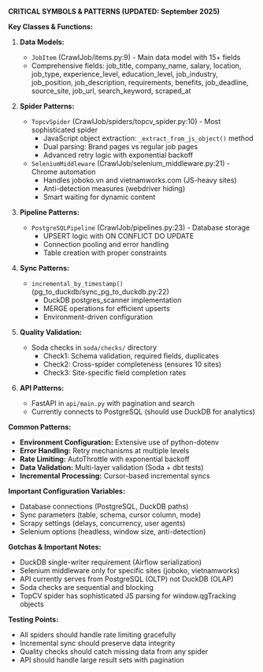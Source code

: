 **CRITICAL SYMBOLS & PATTERNS (UPDATED: September 2025)**

**Key Classes & Functions:**

1) **Data Models:**
   - `JobItem` (CrawlJob/items.py:9) - Main data model with 15+ fields
   - Comprehensive fields: job_title, company_name, salary, location, job_type, experience_level, education_level, job_industry, job_position, job_description, requirements, benefits, job_deadline, source_site, job_url, search_keyword, scraped_at

2) **Spider Patterns:**
   - `TopcvSpider` (CrawlJob/spiders/topcv_spider.py:10) - Most sophisticated spider
     - JavaScript object extraction: `_extract_from_js_object()` method
     - Dual parsing: Brand pages vs regular job pages
     - Advanced retry logic with exponential backoff
   - `SeleniumMiddleware` (CrawlJob/selenium_middleware.py:21) - Chrome automation
     - Handles joboko.vn and vietnamworks.com (JS-heavy sites)
     - Anti-detection measures (webdriver hiding)
     - Smart waiting for dynamic content

3) **Pipeline Patterns:**
   - `PostgreSQLPipeline` (CrawlJob/pipelines.py:23) - Database storage
     - UPSERT logic with ON CONFLICT DO UPDATE
     - Connection pooling and error handling
     - Table creation with proper constraints

4) **Sync Patterns:**
   - `incremental_by_timestamp()` (pg_to_duckdb/sync_pg_to_duckdb.py:22)
     - DuckDB postgres_scanner implementation
     - MERGE operations for efficient upserts
     - Environment-driven configuration

5) **Quality Validation:**
   - Soda checks in `soda/checks/` directory
     - Check1: Schema validation, required fields, duplicates
     - Check2: Cross-spider completeness (ensures 10 sites)
     - Check3: Site-specific field completion rates

6) **API Patterns:**
   - FastAPI in `api/main.py` with pagination and search
   - Currently connects to PostgreSQL (should use DuckDB for analytics)

**Common Patterns:**
- **Environment Configuration:** Extensive use of python-dotenv
- **Error Handling:** Retry mechanisms at multiple levels
- **Rate Limiting:** AutoThrottle with exponential backoff
- **Data Validation:** Multi-layer validation (Soda + dbt tests)
- **Incremental Processing:** Cursor-based incremental syncs

**Important Configuration Variables:**
- Database connections (PostgreSQL, DuckDB paths)
- Sync parameters (table, schema, cursor column, mode)
- Scrapy settings (delays, concurrency, user agents)
- Selenium options (headless, window size, anti-detection)

**Gotchas & Important Notes:**
- DuckDB single-writer requirement (Airflow serialization)
- Selenium middleware only for specific sites (joboko, vietnamworks)
- API currently serves from PostgreSQL (OLTP) not DuckDB (OLAP)
- Soda checks are sequential and blocking
- TopCV spider has sophisticated JS parsing for window.qgTracking objects

**Testing Points:**
- All spiders should handle rate limiting gracefully
- Incremental sync should preserve data integrity
- Quality checks should catch missing data from any spider
- API should handle large result sets with pagination